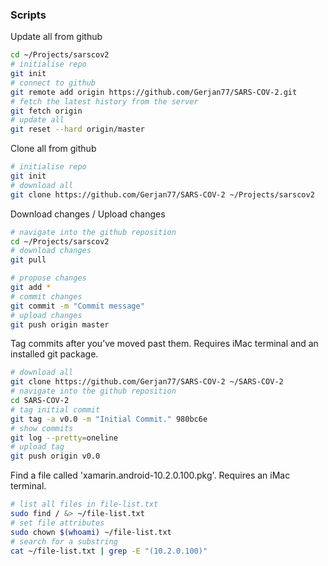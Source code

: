 ### Scripts

Update all from github

```zsh
cd ~/Projects/sarscov2
# initialise repo
git init
# connect to github
git remote add origin https://github.com/Gerjan77/SARS-COV-2.git
# fetch the latest history from the server
git fetch origin
# update all
git reset --hard origin/master
```

Clone all from github

```zsh
# initialise repo
git init
# download all
git clone https://github.com/Gerjan77/SARS-COV-2 ~/Projects/sarscov2
```

Download changes / Upload changes
```zsh
# navigate into the github reposition
cd ~/Projects/sarscov2
# download changes
git pull

# propose changes
git add *
# commit changes
git commit -m "Commit message"
# upload changes
git push origin master
```

Tag commits after you’ve moved past them. Requires iMac terminal and an installed git package.

```zsh
# download all
git clone https://github.com/Gerjan77/SARS-COV-2 ~/SARS-COV-2
# navigate into the github reposition
cd SARS-COV-2
# tag initial commit
git tag -a v0.0 -m "Initial Commit." 980bc6e
# show commits
git log --pretty=oneline
# upload tag
git push origin v0.0
```

Find a file called 'xamarin.android-10.2.0.100.pkg'. Requires an iMac terminal.

```zsh
# list all files in file-list.txt
sudo find / &> ~/file-list.txt
# set file attributes
sudo chown $(whoami) ~/file-list.txt
# search for a substring
cat ~/file-list.txt | grep -E "(10.2.0.100)"
```
